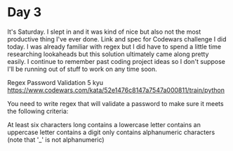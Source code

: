 # Day 3

It's Saturday. I slept in and it was kind of nice but also not the most productive thing I've ever done. Link and spec for Codewars challenge I did today. I was already familiar with regex but I did have to spend a little time researching lookaheads but this solution ultimately came along pretty easily. I continue to remember past coding project ideas so I don't suppose I'll be running out of stuff to work on any time soon.

Regex Password Validation
5 kyu
https://www.codewars.com/kata/52e1476c8147a7547a000811/train/python

You need to write regex that will validate a password to make sure it meets the following criteria:

At least six characters long
contains a lowercase letter
contains an uppercase letter
contains a digit
only contains alphanumeric characters (note that '\_' is not alphanumeric)
